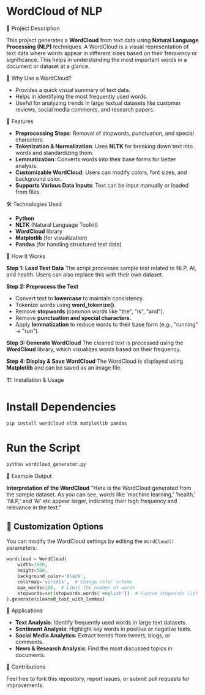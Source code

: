# WordCloud of NLP

📌 Project Description

This project generates a **WordCloud** from text data using **Natural Language Processing (NLP)** techniques. A WordCloud is a visual representation of text data where words appear in different sizes based on their frequency or significance. This helps in understanding the most important words in a document or dataset at a glance.

 🌟 Why Use a WordCloud?
- Provides a quick visual summary of text data.
- Helps in identifying the most frequently used words.
- Useful for analyzing trends in large textual datasets like customer reviews, social media comments, and research papers.

 🚀 Features

- **Preprocessing Steps**: Removal of stopwords, punctuation, and special characters.
- **Tokenization & Normalization**: Uses **NLTK** for breaking down text into words and standardizing them.
- **Lemmatization**: Converts words into their base forms for better analysis.
- **Customizable WordCloud**: Users can modify colors, font sizes, and background color.
- **Supports Various Data Inputs**: Text can be input manually or loaded from files.

 🛠️ Technologies Used

- **Python**
- **NLTK** (Natural Language Toolkit)
- **WordCloud** library
- **Matplotlib** (for visualization)
- **Pandas** (for handling structured text data)

 📖 How It Works

 **Step 1: Load Text Data**
The script processes sample text related to NLP, AI, and health. Users can also replace this with their own dataset.

**Step 2: Preprocess the Text**
- Convert text to **lowercase** to maintain consistency.
- Tokenize words using **word_tokenize()**.
- Remove **stopwords** (common words like "the", "is", "and").
- Remove **punctuation and special characters**.
- Apply **lemmatization** to reduce words to their base form (e.g., "running" → "run").

 **Step 3: Generate WordCloud**
The cleaned text is processed using the **WordCloud** library, which visualizes words based on their frequency.

 **Step 4: Display & Save WordCloud**
The WordCloud is displayed using **Matplotlib** and can be saved as an image file.

 🏗️ Installation & Usage

# Install Dependencies

```bash
pip install wordcloud nltk matplotlib pandas
```

# Run the Script

```bash
python wordcloud_generator.py
```

📌 Example Output


**Interpretation of the WordCloud**
"Here is the WordCloud generated from the sample dataset. As you can see, words like 'machine learning,' 'health,' 'NLP,' and 'AI' etc appear larger, indicating their high frequency and relevance in the text."

## 🎨 Customization Options
You can modify the WordCloud settings by editing the `WordCloud()` parameters:

```python
wordcloud = WordCloud(
    width=1000, 
    height=500, 
    background_color='black', 
    colormap='viridis',  # Change color scheme
    max_words=100,  # Limit the number of words
    stopwords=set(stopwords.words('english'))  # Custom stopwords list
).generate(cleaned_text_with_lemmas)
```

📌 Applications

- **Text Analysis**: Identify frequently used words in large text datasets.
- **Sentiment Analysis**: Highlight key words in positive or negative texts.
- **Social Media Analytics**: Extract trends from tweets, blogs, or comments.
- **News & Research Analysis**: Find the most discussed topics in documents.

🤝 Contributions

Feel free to fork this repository, report issues, or submit pull requests for improvements.


